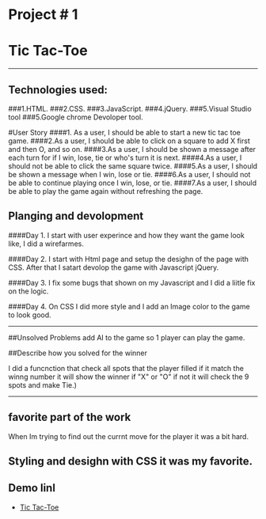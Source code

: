 # Project # 1 
# Tic Tac-Toe

----
## Technologies used:
###1.HTML.
###2.CSS.
###3.JavaScript.
###4.jQuery.
###5.Visual Studio tool
###5.Google chrome Devoloper tool.


#User Story
####1. As a user, I should be able to start a new tic tac toe game.
####2.As a user, I should be able to click on a square to add X first and then O, and so on.
####3.As a user, I should be shown a message after each turn for if I win, lose, tie or who's turn it is next.
####4.As a user, I should not be able to click the same square twice.
####5.As a user, I should be shown a message when I win, lose or tie.
####6.As a user, I should not be able to continue playing once I win, lose, or tie.
####7.As a user, I should be able to play the game again without refreshing the page.


## Planging and devolopment

####Day 1. 
I start with user experince and how they want the game look like, I did a wirefarmes. 

####Day 2.
 I start with Html page and setup the desighn of the page with CSS. After that I satart devolop the game with Javascript jQuery.

####Day 3.
 I fix some bugs that shown on my Javascript and I did a liitle fix       on the logic.

####Day 4.
 On CSS I did more style and I add an Image color to the game to look good.


----
##Unsolved Problems
add AI to the game so 1 player can play the game.

##Describe how you solved for the winner
    
I did a funcnction that check all spots that the player filled if it match the winng number it will show the winner if "X" or "O" if not it will check the 9 spots and make Tie.)

----
## favorite part of the  work
When Im trying to find out the currnt move for the player it was a bit hard. 

Styling and desighn with CSS it was my favorite.
----
## Demo linl
* [Tic Tac-Toe](https://rajika111.github.io/Project-1-Tic-Tac-Toe/)
